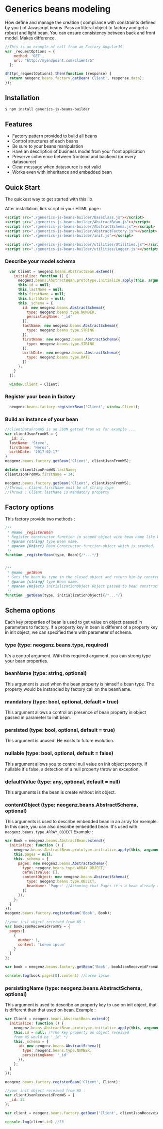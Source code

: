 # Generics beans modeling
How define and manage the creation ( compliance with constraints defined by you ) of Javascript beans.
Pass an litteral object to factory and get a robust and light bean. You can ensure consistency between back and front model.
Makes difference.

```js
//This is an example of call from an Factory AngularJS
var _requestOptions = {
    method: 'GET',
    url: "http://myendpoint.com/client/5"
  };

$http(_requestOptions).then(function (response) {
  return neogenz.beans.factory.getBean('Client', response.data);
});
```

## Installation
```bash
$ npm install generics-js-beans-builder
```

## Features
  * Factory pattern provided to build all beans
  * Control structures of each beans
  * Be sure to your beans manipulation
  * Have an description of business model from your front application
  * Preserve coherence between frontend and backend (or every datasource)
  * Clear message when datasource is not valid
  * Works even with inheritance and embedded bean

## Quick Start
The quickest way to get started with this lib.

After installation, link script in your HTML page :
```html
<script src="./generics-js-beans-builder/BaseClass.js"></script>
<script src="./generics-js-beans-builder/AbstractBean.js"></script>
<script src="./generics-js-beans-builder/AbstractSchema.js"></script>
<script src="./generics-js-beans-builder/AbstractFactory.js"></script>
<script src="./generics-js-beans-builder/init.js"></script>

<script src="./generics-js-beans-builder/utilities/Utilities.js"></script>
<script src="./generics-js-beans-builder/utilities/Logger.js"></script>
```

### Describe your model schema
```javascript
  var Client = neogenz.beans.AbstractBean.extend({
    initialize: function () {
      neogenz.beans.AbstractBean.prototype.initialize.apply(this, arguments);
      this.id = null;
      this.lastName = null;
      this.firstName = null;
      this.birthDate = null;
      this._schema = {
        id: new neogenz.beans.AbstractSchema({
          type: neogenz.beans.type.NUMBER,
          persistingName: '_id'
        }),
        lastName: new neogenz.beans.AbstractSchema({
          type: neogenz.beans.type.STRING
        }),
        firstName: new neogenz.beans.AbstractSchema({
          type: neogenz.beans.type.STRING
        }),
        birthDate: new neogenz.beans.AbstractSchema({
          type: neogenz.beans.type.DATE
        })
      };
    }
  });

  window.Client = Client;
```
### Register your bean in factory
```javascript
  neogenz.beans.factory.registerBean('Client', window.Client);
```

### Build an instance of your bean

```javascript
//clientDataFromWS is an JSON getted from ws for example ...
var clientJsonFromWS = {
  _id: 3,
  lastName: 'Steve',
  firstName: 'Heros',
  birthDate: '2017-02-17'
}
neogenz.beans.factory.getBean('Client', clientJsonFromWS);

delete clientJsonFromWS.lastName;
clientJsonFromWS.firstName = 34;

neogenz.beans.factory.getBean('Client', clientJsonFromWS);
//Throws : Client.firstName must be of string type
//Throws : Client.lastName is mandatory property
```

## Factory options
This factory provide two methods :
```javascript
/**
 * @name _registerBean
 * Register constructor function in scoped object with bean name like key.
 * @param {string} type Bean name.
 * @param {Object} Bean Constructor-function-object which is stocked.
 */
function _registerBean(type, Bean){/*...*/}


/**
 * @name _getBean
 * Gets the bean by type in the closed object and return him by constructor calling.
 * @param {string} type Bean name.
 * @param {Object} initializationObject Object passed to bean constructor.
 */
function _getBean(type, initializationObject){/*...*/}
```



## Schema options

Each key properties of bean is used to get value on object passed in parameters to factory. If a property key in bean is different of a property key in init object, we can specified them with parameter of schema.

### type (type: neogenz.beans.type, required)
It's a control argument. With this required argument, you can strong type your bean properties.

### beanName (type: string, optional)
This argument is used when the bean property is himself a bean type. The property would be instancied by factory call on the beanName.

### mandatory (type: bool, optional, default = true)
This argument allows a control on presence of bean property in object passed in parameter to init bean.

### persisted (type: bool, optional, default = true)
This argument is unused. He exists to future evolution.

### nullable (type: bool, optional, default = false)
This argument allows you to control null value on init object property. If nullable it's false, a detection of a null property throw an exception.

### defaultValue (type: any, optional, default = null)
This arguments is the bean is create without init object.

### contentObject (type: neogenz.beans.AbstractSchema, optional)
This arguments is used to describe embedded bean in an array for exemple. In this case, you can also describe embedded bean. It's used with `neogenz.beans.type.ARRAY_OBJECT`
Example :
```javascript
var Book = neogenz.beans.AbstractBean.extend({
  initialize: function () {
    neogenz.beans.AbstractBean.prototype.initialize.apply(this, arguments);
    this.pages = null;
    this._schema = {
      pages: new neogenz.beans.AbstractSchema({
        type: neogenz.beans.type.ARRAY_OBJECT,
        defaultValue: [],
        contentObject: new neogenz.beans.AbstractSchema({
          type: neogenz.beans.type.OBJECT,
          beanName: 'Pages' //Assuming that Pages it's a bean already registered in factory
        })
      }),
    };
  }
});
neogenz.beans.factory.registerBean('Book', Book);

//your init object received from WS :
var bookJsonReceveidFromWS = {
  pages:[
    {
      number: 1,
      content: 'Lorem ipsum'
    }
  ]
};

var book = neogenz.beans.factory.getBean('Book', bookJsonReceveidFromWS);

console.log(book.pages[0].content) //Lorem ipsum
```

### persistingName (type: neogenz.beans.AbstractSchema, optional)
This argument is used to describe an property key to use on init object, that is different than that used on bean.
Example :
```javascript
var Client = neogenz.beans.AbstractBean.extend({
  initialize: function () {
    neogenz.beans.AbstractBean.prototype.initialize.apply(this, arguments);
    this.id = null; /*The key property on object received
    from WS would be '_id' */
    this._schema = {
      id: new neogenz.beans.AbstractSchema({
        type: neogenz.beans.type.NUMBER,
        persistingName: '_id'
      }),
    };
  }
});

neogenz.beans.factory.registerBean('Client', Client);

//your init object received from WS :
var clientJsonReceveidFromWS = {
  _id: 33
};

var client = neogenz.beans.factory.getBean('Client', clientJsonReceveidFromWS);

console.log(client.id) //33
```
